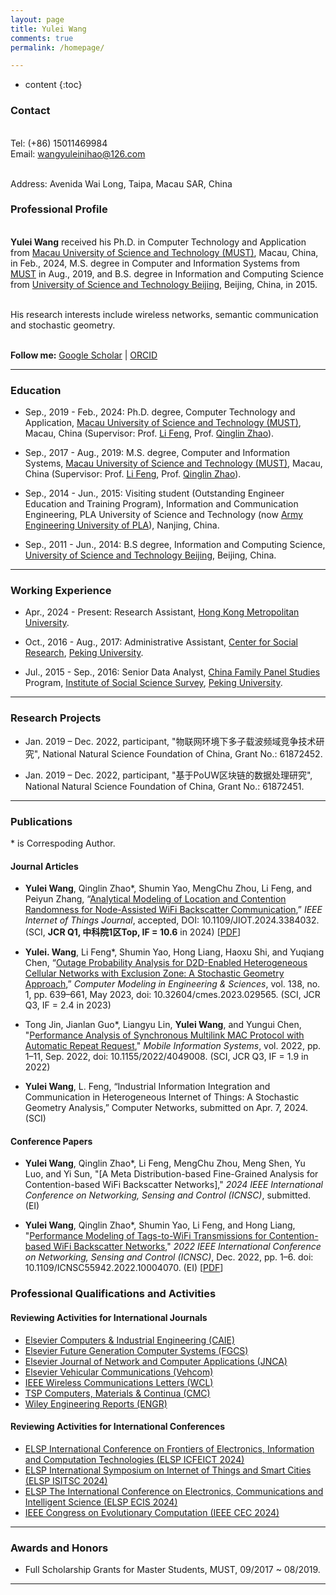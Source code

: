 ```yaml
---
layout: page
title: Yulei Wang
comments: true
permalink: /homepage/

---
```


* content
{:toc}

### Contact

<br> Tel: (+86) 15011469984
<br> Email: <wangyuleinihao@126.com>
<!--<br> Wechat: macaumust2017--> 
<br> Address: Avenida Wai Long, Taipa, Macau SAR, China

### Professional Profile

<br> **Yulei Wang** received his Ph.D. in Computer Technology and Application from [Macau University of Science and Technology (MUST)](https://www.must.edu.mo/), Macau, China, in Feb., 2024, M.S. degree in Computer and Information Systems from [MUST](https://www.must.edu.mo/) in Aug., 2019, and B.S. degree in Information and Computing Science from [University of Science and Technology Beijing](https://www.ustb.edu.cn/), Beijing, China, in 2015. 

<br> His research interests include wireless networks, semantic communication and stochastic geometry.

<!--<br> **Email:** <wangyuleinihao@126.com> --> 
&emsp; 
<br> **Follow me:** [Google Scholar](https://scholar.google.com/citations?user=jI5bF5QAAAAJ&hl=zh-CN) | [ORCID](https://orcid.org/0000-0002-6246-7621) &emsp;

---

### Education 

* Sep., 2019 - Feb., 2024: Ph.D. degree, Computer Technology and Application, [Macau University of Science and Technology (MUST)](https://www.must.edu.mo/), Macau, China (Supervisor: Prof. [Li Feng](https://www.must.edu.mo/scse/staff/fengli), Prof. [Qinglin Zhao](https://www.must.edu.mo/scse/staff/zhao-qing-lin)).

* Sep., 2017 - Aug., 2019: M.S. degree, Computer and Information Systems, [Macau University of Science and Technology (MUST)](https://www.must.edu.mo/), Macau, China (Supervisor: Prof. [Li Feng](https://www.must.edu.mo/scse/staff/fengli), Prof. [Qinglin Zhao](https://www.must.edu.mo/scse/staff/zhao-qing-lin)).

* Sep., 2014 - Jun., 2015: Visiting student (Outstanding Engineer Education and Training Program), Information and Communication Engineering, PLA University of Science and Technology (now [Army Engineering University of PLA](https://www.aeu.edu.cn/main.htm)), Nanjing, China.

* Sep., 2011 - Jun., 2014: B.S degree, Information and Computing Science, [University of Science and Technology Beijing](https://www.ustb.edu.cn/), Beijing, China. 

---

### Working Experience

* Apr., 2024 - Present: Research Assistant, [Hong Kong Metropolitan University](https://www.hkmu.edu.hk/).
  
* Oct., 2016 - Aug., 2017: Administrative Assistant, [Center for Social Research](https://csr.pku.edu.cn/en/), [Peking University](https://english.pku.edu.cn/).

* Jul., 2015 - Sep., 2016: Senior Data Analyst, [China Family Panel Studies](https://www.isss.pku.edu.cn/cfps/en/) Program, [Institute of Social Science Survey](https://www.isss.pku.edu.cn/english/index.htm), [Peking University](https://english.pku.edu.cn/).

---

### Research Projects
  
* Jan. 2019 – Dec. 2022, participant, "物联网环境下多子载波频域竞争技术研究", National Natural Science Foundation of China, Grant No.: 61872452.

* Jan. 2019 – Dec. 2022, participant, "基于PoUW区块链的数据处理研究", National Natural Science Foundation of China, Grant No.: 61872451.

---

### Publications
\* is Correspoding Author.
#### Journal Articles

* **Yulei Wang**, Qinglin Zhao\*, Shumin Yao, MengChu Zhou, Li Feng, and Peiyun Zhang, “[Analytical Modeling of Location and Contention Randomness for Node-Assisted WiFi Backscatter Communication](https://ieeexplore.ieee.org/document/10488089),” *IEEE Internet of Things Journal*, accepted, DOI: 10.1109/JIOT.2024.3384032. (SCI, **JCR Q1, 中科院1区Top, IF = 10.6** in 2024) [[PDF](https://github.com/wang-yulei/LoCoR)]


* **Yulei. Wang**, Li Feng\*, Shumin Yao, Hong Liang, Haoxu Shi, and Yuqiang Chen, “[Outage Probability Analysis for D2D-Enabled Heterogeneous Cellular Networks with Exclusion Zone: A Stochastic Geometry Approach](https://www.techscience.com/CMES/v138n1/54254),” *Computer Modeling in Engineering & Sciences*, vol. 138, no. 1, pp. 639–661, May 2023, doi: 10.32604/cmes.2023.029565. (SCI, JCR Q3, IF = 2.4 in 2023)

* Tong Jin, Jianlan Guo\*, Liangyu Lin, **Yulei Wang**, and Yungui Chen, "[Performance Analysis of Synchronous Multilink MAC Protocol with Automatic Repeat Request](https://www.hindawi.com/journals/misy/2022/4049008/)," *Mobile Information Systems*, vol. 2022, pp. 1–11, Sep. 2022, doi: 10.1155/2022/4049008. (SCI, JCR Q3, IF = 1.9 in 2022)

* **Yulei Wang**, L. Feng, “Industrial Information Integration and Communication in Heterogeneous Internet of Things: A Stochastic Geometry Analysis,” Computer Networks, submitted on Apr. 7, 2024. (SCI)


#### Conference Papers

* **Yulei Wang**, Qinglin Zhao\*, Li Feng, MengChu Zhou, Meng Shen, Yu Luo, and Yi Sun,  "[A Meta Distribution-based Fine-Grained Analysis for Contention-based WiFi Backscatter Networks]," *2024 IEEE International Conference on Networking, Sensing and Control (ICNSC)*, submitted. (EI)
  
* **Yulei Wang**, Qinglin Zhao\*, Shumin Yao, Li Feng, and Hong Liang,  "[Performance Modeling of Tags-to-WiFi Transmissions for Contention-based WiFi Backscatter Networks](https://ieeexplore.ieee.org/document/10004070)," *2022 IEEE International Conference on Networking, Sensing and Control (ICNSC)*, Dec. 2022, pp. 1–6. doi: 10.1109/ICNSC55942.2022.10004070. (EI) [[PDF](https://github.com/wang-yulei/wang-yulei.github.io/blob/master/papers/ICNSC22_NWB_220815.pdf)]

<!--### Patents

* xx-->

### Professional Qualifications and Activities


<!--#### Editor Activities for International Journals

* xx-->

#### Reviewing Activities for International Journals

* [Elsevier Computers & Industrial Engineering (CAIE)](https://www.sciencedirect.com/journal/computers-and-industrial-engineering)
* [Elsevier Future Generation Computer Systems (FGCS)](https://www.sciencedirect.com/journal/future-generation-computer-systems)
* [Elsevier Journal of Network and Computer Applications (JNCA)](https://www.editorialmanager.com/jnca/default2.aspx)
* [Elsevier Vehicular Communications (Vehcom)](https://www.sciencedirect.com/journal/vehicular-communications)
* [IEEE Wireless Communications Letters (WCL)](https://www.comsoc.org/publications/journals/ieee-wcl)
* [TSP Computers, Materials & Continua (CMC)](https://www.techscience.com/journal/cmc)
* [Wiley Engineering Reports (ENGR)](https://onlinelibrary.wiley.com/journal/25778196)

#### Reviewing Activities for International Conferences

* [ELSP International Conference on Frontiers of Electronics, Information and Computation Technologies (ELSP ICFEICT 2024)](https://www.feict.net/)
* [ELSP International Symposium on Internet of Things and Smart Cities (ELSP ISITSC 2024)](https://www.isitsc.org/)
* [ELSP The International Conference on Electronics, Communications and Intelligent Science (ELSP ECIS 2024)](https://www.icecis.org/)
* [IEEE Congress on Evolutionary Computation (IEEE CEC 2024)](https://www.aconf.org/conf_193157.html)

---

### Awards and Honors
*  Full Scholarship Grants for Master Students,  MUST,  09/2017 ~ 08/2019.

---
